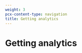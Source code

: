 ```yaml
---
weight: 3
pcx-content-type: navigation
title: Getting analytics
---
```


# Getting analytics

<DirectoryListing path="/getting-analytics" />